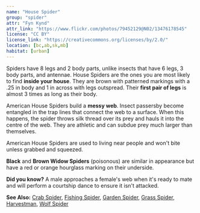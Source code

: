 ```yaml
---
name: "House Spider"
group: "spider"
attr: "Fyn Kynd"
attr_link: "https://www.flickr.com/photos/79452129@N02/13476178545"
license: "CC BY"
license_link: "https://creativecommons.org/licenses/by/2.0/"
location: [bc,ab,sk,mb]
habitat: [urban]
---
```

Spiders have 8 legs and 2 body parts, unlike insects that have 6 legs, 3 body parts, and antennae. House Spiders are the ones you are most likely to find **inside your house**. They are brown with patterned markings with a .25 in body and 1 in across with legs outspread. Their **first pair of legs** is almost 3 times as long as their body.

American House Spiders build a **messy web**. Insect passersby become entangled in the trap lines that connect the web to a surface. When this happens, the spider throws silk thread over its prey and hauls it into the centre of the web. They are athletic and can subdue prey much larger than themselves.

American House Spiders are used to living near people and won't bite unless grabbed and squeezed.

**Black** and **Brown Widow Spiders** (poisonous) are similar in appearance but have a red or orange hourglass marking on their underside.

**Did you know?** A male approaches a female's web when it's ready to mate and will perform a courtship dance to ensure it isn't attacked.

<!-- generated, do not edit -->
**See Also:**
[Crab Spider](/insects/crabspid),
[Fishing Spider](/insects/fishspid),
[Garden Spider](/insects/gardspid),
[Grass Spider](/insects/gras_spid),
[Harvestman](/insects/harvest),
[Wolf Spider](/insects/wolfspid)
